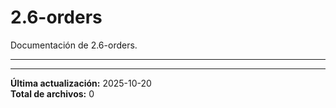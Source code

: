 # 2.6-orders

Documentación de 2.6-orders.

---

---

**Última actualización:** 2025-10-20  
**Total de archivos:** 0
